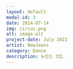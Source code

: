 ```yaml
---
layout: default
modal-id: 3
date: 2014-07-14
img: circus.png
alt: image-alt
project-date: July 2023
artist: NewJeans
category: Dance
description: 뉴진스 3집.
---
```

